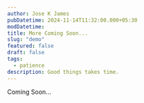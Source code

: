 ```yaml
---
author: Jose K James
pubDatetime: 2024-11-14T11:32:00.000+05:30
modDatetime: 
title: More Coming Soon...
slug: "demo"
featured: false
draft: false
tags:
  - patience
description: Good things takes time.
---
```


Coming Soon...
